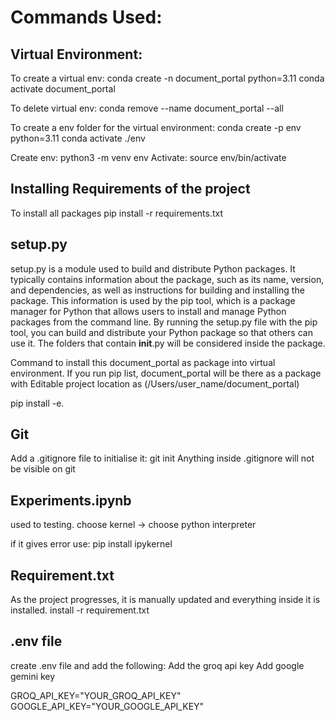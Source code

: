 # Commands Used:

## Virtual Environment:

To create a virtual env: 
conda create -n document_portal python=3.11
conda activate document_portal

To delete virtual env: 
conda remove --name document_portal --all

To create a env folder for the virtual environment: 
​​conda create -p env python=3.11
conda activate ./env

Create env: python3 -m venv env
Activate: source env/bin/activate

## Installing Requirements of the project
To install all packages
pip install -r requirements.txt

## setup.py 

setup.py is a module used to build and distribute Python packages. It typically contains information about the package, such as its name, version, and dependencies, as well as instructions for building and installing the package. This information is used by the pip tool, which is a package manager for Python that allows users to install and manage Python packages from the command line. By running the setup.py file with the pip tool, you can build and distribute your Python package so that others can use it. 
The folders that contain __init__.py will be considered inside the package.

Command to install this document_portal as package into virtual environment. If you run pip list, document_portal will be there as a package with Editable project location as (/Users/user_name/document_portal)

pip install -e. 

## Git
Add a .gitignore file
to initialise it: git init
Anything inside .gitignore will not be visible on git

## Experiments.ipynb
used to testing.
choose kernel -> choose python interpreter

if it gives error use: pip install ipykernel


## Requirement.txt
As the project progresses, it is manually updated and everything inside it is installed.
install -r requirement.txt

## .env file
create .env file and add the following:
Add the groq api key
Add google gemini key

GROQ_API_KEY="YOUR_GROQ_API_KEY"
GOOGLE_API_KEY="YOUR_GOOGLE_API_KEY"
